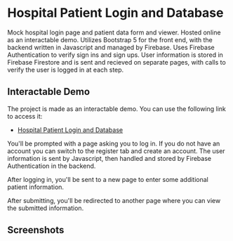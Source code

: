 # Hospital Patient Login and Database

Mock hospital login page and patient data form and viewer. Hosted online as an interactable demo. Utilizes Bootstrap 5 for the front end, with the backend written in Javascript and managed by Firebase. Uses Firebase Authentication to verify sign ins and sign ups. User information is stored in Firebase Firestore and is sent and recieved on separate pages, with calls to verify the user is logged in at each step.

## Interactable Demo

The project is made as an interactable demo. You can use the following link to access it:
- [Hospital Patient Login and Database](https://anhoale-hospital-website.web.app/)

You'll be prompted with a page asking you to log in. If you do not have an account you can switch to the register tab and create an account. The user information is sent by Javascript, then handled and stored by Firebase Authentication in the backend.

After logging in, you'll be sent to a new page to enter some additional patient information. 

After submitting, you'll be redirected to another page where you can view the submitted information.

## Screenshots
